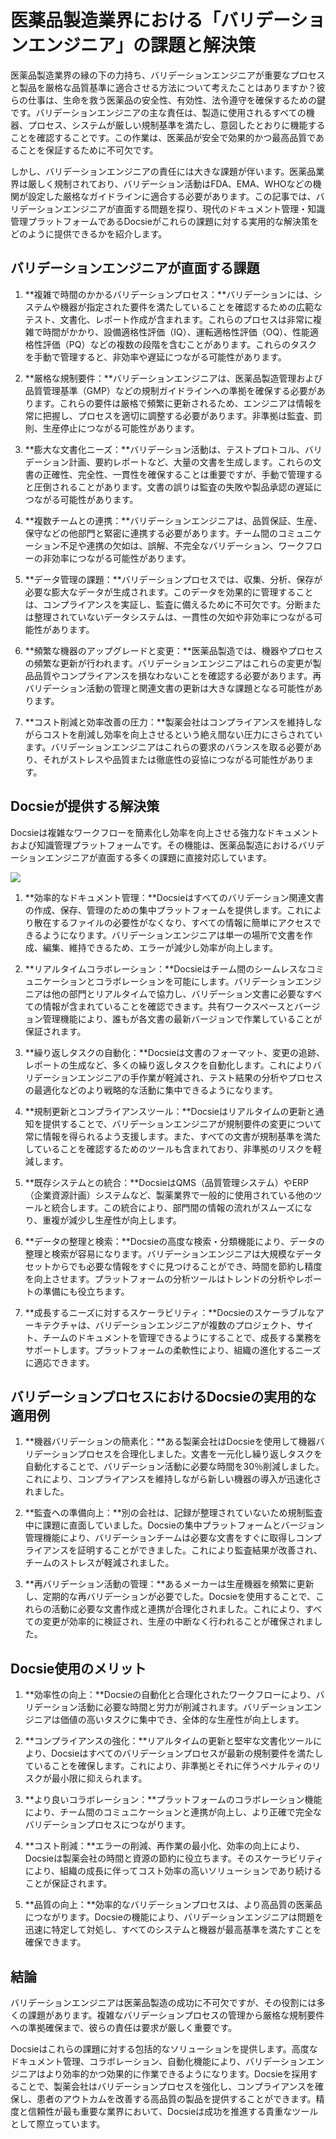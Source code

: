 # 医薬品製造業界における「バリデーションエンジニア」の課題と解決策

医薬品製造業界の縁の下の力持ち、バリデーションエンジニアが重要なプロセスと製品を厳格な品質基準に適合させる方法について考えたことはありますか？彼らの仕事は、生命を救う医薬品の安全性、有効性、法令遵守を確保するための鍵です。バリデーションエンジニアの主な責任は、製造に使用されるすべての機器、プロセス、システムが厳しい規制基準を満たし、意図したとおりに機能することを確認することです。この作業は、医薬品が安全で効果的かつ最高品質であることを保証するために不可欠です。

しかし、バリデーションエンジニアの責任には大きな課題が伴います。医薬品業界は厳しく規制されており、バリデーション活動はFDA、EMA、WHOなどの機関が設定した厳格なガイドラインに適合する必要があります。この記事では、バリデーションエンジニアが直面する問題を探り、現代のドキュメント管理・知識管理プラットフォームであるDocsieがこれらの課題に対する実用的な解決策をどのように提供できるかを紹介します。

## バリデーションエンジニアが直面する課題

1. **複雑で時間のかかるバリデーションプロセス：**バリデーションには、システムや機器が指定された要件を満たしていることを確認するための広範なテスト、文書化、レポート作成が含まれます。これらのプロセスは非常に複雑で時間がかかり、設備適格性評価（IQ）、運転適格性評価（OQ）、性能適格性評価（PQ）などの複数の段階を含むことがあります。これらのタスクを手動で管理すると、非効率や遅延につながる可能性があります。

2. **厳格な規制要件：**バリデーションエンジニアは、医薬品製造管理および品質管理基準（GMP）などの規制ガイドラインへの準拠を確保する必要があります。これらの要件は厳格で頻繁に更新されるため、エンジニアは情報を常に把握し、プロセスを適切に調整する必要があります。非準拠は監査、罰則、生産停止につながる可能性があります。

3. **膨大な文書化ニーズ：**バリデーション活動は、テストプロトコル、バリデーション計画、要約レポートなど、大量の文書を生成します。これらの文書の正確性、完全性、一貫性を確保することは重要ですが、手動で管理すると圧倒されることがあります。文書の誤りは監査の失敗や製品承認の遅延につながる可能性があります。

4. **複数チームとの連携：**バリデーションエンジニアは、品質保証、生産、保守などの他部門と緊密に連携する必要があります。チーム間のコミュニケーション不足や連携の欠如は、誤解、不完全なバリデーション、ワークフローの非効率につながる可能性があります。

5. **データ管理の課題：**バリデーションプロセスでは、収集、分析、保存が必要な膨大なデータが生成されます。このデータを効果的に管理することは、コンプライアンスを実証し、監査に備えるために不可欠です。分断または整理されていないデータシステムは、一貫性の欠如や非効率につながる可能性があります。

6. **頻繁な機器のアップグレードと変更：**医薬品製造では、機器やプロセスの頻繁な更新が行われます。バリデーションエンジニアはこれらの変更が製品品質やコンプライアンスを損なわないことを確認する必要があります。再バリデーション活動の管理と関連文書の更新は大きな課題となる可能性があります。

7. **コスト削減と効率改善の圧力：**製薬会社はコンプライアンスを維持しながらコストを削減し効率を向上させるという絶え間ない圧力にさらされています。バリデーションエンジニアはこれらの要求のバランスを取る必要があり、それがストレスや品質または徹底性の妥協につながる可能性があります。

## Docsieが提供する解決策

Docsieは複雑なワークフローを簡素化し効率を向上させる強力なドキュメントおよび知識管理プラットフォームです。その機能は、医薬品製造におけるバリデーションエンジニアが直面する多くの課題に直接対応しています。

![](https://cdn.docsie.io/workspace_PxAvC1Uenuc7ad6H3/doc_wn84Jkoc6hIMTO2eE/file_BHJXpHqWjORoAjhHF/validation_protocol_6748083d-ea95-726c-2a73-21f5be838937.jpg)

1. **効率的なドキュメント管理：**Docsieはすべてのバリデーション関連文書の作成、保存、管理のための集中プラットフォームを提供します。これにより散在するファイルの必要性がなくなり、すべての情報に簡単にアクセスできるようになります。バリデーションエンジニアは単一の場所で文書を作成、編集、維持できるため、エラーが減少し効率が向上します。

2. **リアルタイムコラボレーション：**Docsieはチーム間のシームレスなコミュニケーションとコラボレーションを可能にします。バリデーションエンジニアは他の部門とリアルタイムで協力し、バリデーション文書に必要なすべての情報が含まれていることを確認できます。共有ワークスペースとバージョン管理機能により、誰もが各文書の最新バージョンで作業していることが保証されます。

3. **繰り返しタスクの自動化：**Docsieは文書のフォーマット、変更の追跡、レポートの生成など、多くの繰り返しタスクを自動化します。これによりバリデーションエンジニアの手作業が軽減され、テスト結果の分析やプロセスの最適化などのより戦略的な活動に集中できるようになります。

4. **規制更新とコンプライアンスツール：**Docsieはリアルタイムの更新と通知を提供することで、バリデーションエンジニアが規制要件の変更について常に情報を得られるよう支援します。また、すべての文書が規制基準を満たしていることを確認するためのツールも含まれており、非準拠のリスクを軽減します。

5. **既存システムとの統合：**DocsieはQMS（品質管理システム）やERP（企業資源計画）システムなど、製薬業界で一般的に使用されている他のツールと統合します。この統合により、部門間の情報の流れがスムーズになり、重複が減少し生産性が向上します。

6. **データの整理と検索：**Docsieの高度な検索・分類機能により、データの整理と検索が容易になります。バリデーションエンジニアは大規模なデータセットからでも必要な情報をすぐに見つけることができ、時間を節約し精度を向上させます。プラットフォームの分析ツールはトレンドの分析やレポートの準備にも役立ちます。

7. **成長するニーズに対するスケーラビリティ：**Docsieのスケーラブルなアーキテクチャは、バリデーションエンジニアが複数のプロジェクト、サイト、チームのドキュメントを管理できるようにすることで、成長する業務をサポートします。プラットフォームの柔軟性により、組織の進化するニーズに適応できます。

## バリデーションプロセスにおけるDocsieの実用的な適用例

1. **機器バリデーションの簡素化：**ある製薬会社はDocsieを使用して機器バリデーションプロセスを合理化しました。文書を一元化し繰り返しタスクを自動化することで、バリデーション活動に必要な時間を30％削減しました。これにより、コンプライアンスを維持しながら新しい機器の導入が迅速化されました。

2. **監査への準備向上：**別の会社は、記録が整理されていないため規制監査中に課題に直面していました。Docsieの集中プラットフォームとバージョン管理機能により、バリデーションチームは必要な文書をすぐに取得しコンプライアンスを証明することができました。これにより監査結果が改善され、チームのストレスが軽減されました。

3. **再バリデーション活動の管理：**あるメーカーは生産機器を頻繁に更新し、定期的な再バリデーションが必要でした。Docsieを使用することで、これらの活動に必要な文書作成と連携が合理化されました。これにより、すべての変更が効率的に検証され、生産の中断なく行われることが確保されました。

## Docsie使用のメリット

1. **効率性の向上：**Docsieの自動化と合理化されたワークフローにより、バリデーション活動に必要な時間と労力が削減されます。バリデーションエンジニアは価値の高いタスクに集中でき、全体的な生産性が向上します。

2. **コンプライアンスの強化：**リアルタイムの更新と堅牢な文書化ツールにより、Docsieはすべてのバリデーションプロセスが最新の規制要件を満たしていることを確保します。これにより、非準拠とそれに伴うペナルティのリスクが最小限に抑えられます。

3. **より良いコラボレーション：**プラットフォームのコラボレーション機能により、チーム間のコミュニケーションと連携が向上し、より正確で完全なバリデーションプロセスにつながります。

4. **コスト削減：**エラーの削減、再作業の最小化、効率の向上により、Docsieは製薬会社の時間と資源の節約に役立ちます。そのスケーラビリティにより、組織の成長に伴ってコスト効率の高いソリューションであり続けることが保証されます。

5. **品質の向上：**効率的なバリデーションプロセスは、より高品質の医薬品につながります。Docsieの機能により、バリデーションエンジニアは問題を迅速に特定して対処し、すべてのシステムと機器が最高基準を満たすことを確保できます。

## 結論

バリデーションエンジニアは医薬品製造の成功に不可欠ですが、その役割には多くの課題があります。複雑なバリデーションプロセスの管理から厳格な規制要件への準拠確保まで、彼らの責任は要求が厳しく重要です。

Docsieはこれらの課題に対する包括的なソリューションを提供します。高度なドキュメント管理、コラボレーション、自動化機能により、バリデーションエンジニアはより効率的かつ効果的に作業できるようになります。Docsieを採用することで、製薬会社はバリデーションプロセスを強化し、コンプライアンスを確保し、患者のアウトカムを改善する高品質の製品を提供することができます。精度と信頼性が最も重要な業界において、Docsieは成功を推進する貴重なツールとして際立っています。